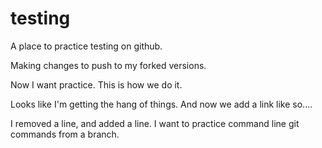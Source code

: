 # testing
A place to practice testing on github.

Making changes to push to my forked versions.

Now I want practice. 
This is how we do it.

Looks like I'm getting the hang of things. 
And now we add a link like so....

I removed a line, and added a line. I want to practice command line git commands from a branch.
